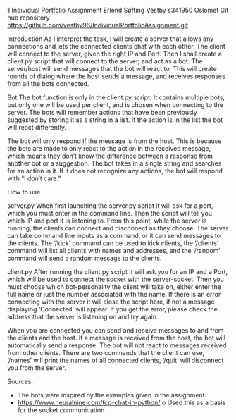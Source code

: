 1
Individual Portfolio Assignment
Erlend Søfting Vestby
s341950
Oslomet
Git hub repository
https://github.com/vestby96/IndividualPortfolioAssignment.git

Introduction
As I interpret the task, I will create a server that allows any connections and lets the connected clients chat with each other. The client will connect to the server, given the right IP and Port. Then I shall create a client.py script that will connect to the server, and act as a bot. The server/host will send messages that the bot will react to. This will create rounds of dialog where the host sends a message, and receives responses from all the bots connected.

Bot
The bot function is only in the client.py script. It contains multiple bots, but only one will be used per client, and is chosen when connecting to the server. The bots will remember actions that have been previously suggested by storing it as a string in a list. If the action is in the list the bot will react differently.

The bot will only respond if the message is from the host. This is because the bots are made to only react to the action in the received message, which means they don’t know the difference between a response from another bot or a suggestion.
The bot takes in a single string and searches for an action in it. If it does not recognize any actions, the bot will respond with “I don’t care.”

How to use

server.py
When first launching the server.py script it will ask for a port, which you must enter in the command line. Then the script will tell you which IP and port it is listening to. From this point, while the server is running, the clients can connect and disconnect as they choose.
The server can take command line inputs as a command, or it can send messages to the clients. The ‘/kick’ command can be used to kick clients, the ‘/clients’ command will list all clients with names and addresses, and the ‘/random’ command will send a random message to the clients.

client.py
After running the client.py script it will ask you for an IP and a Port, which will be used to connect the socket with the server-socket. Then you must choose which bot-personality the client will take on, either enter the full name or just the number associated with the name. If there is an error connecting with the server it will close the script here, if not a message displaying ‘Connected’ will appear. If you get the error, please check the address that the server is listening on and try again.

When you are connected you can send and receive messages to and from the clients and the host. If a message is received from the host, the bot will automatically send a response. The bot will not react to messages received from other clients. There are two commands that the client can use, ‘/names’ will print the names of all connected clients, ‘/quit’ will disconnect you from the server.

Sources:
- The bots were inspired by the examples given in the assignment.
- https://www.neuralnine.com/tcp-chat-in-python/
o Used this as a basis for the socket communication.
